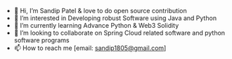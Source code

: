 - 👋 Hi, I’m Sandip Patel & love to do open source contribution
- 👀 I’m interested in Developing robust Software using Java and Python
- 🌱 I’m currently learning Advance Python & Web3 Solidity
- 💞️ I’m looking to collaborate on Spring Cloud related software and python software programs
- 📫 How to reach me [email: sandip1805@gmail.com]

<!---
sandip1805/sandip1805 is a ✨ special ✨ repository because its `README.md` (this file) appears on your GitHub profile.
You can click the Preview link to take a look at your changes.
--->
